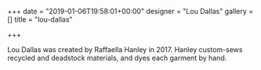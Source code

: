 +++
date = "2019-01-06T19:58:01+00:00"
designer = "Lou Dallas"
gallery = []
title = "lou-dallas"

+++
  
Lou Dallas was created by Raffaella Hanley in 2017. Hanley custom-sews recycled and deadstock materials, and dyes each garment by hand.